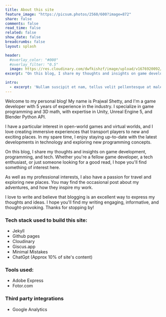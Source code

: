 ```yaml
---
title: About this site
feature_image: "https://picsum.photos/2560/600?image=872"
share: false
comments: false
read_time: false
related: false
show_date: false
breadcrumbs: false
layout: splash

header:
  #overlay_color: "#000"
  #overlay_filter: "0.5"
  image: https://res.cloudinary.com/dwfkishzf/image/upload/v1676920092/Prajwal%20Profile%20Images/IMG_7170_w1vxha.jpg
excerpt: "On this blog, I share my thoughts and insights on game development, programming, and tech. Whether you're a fellow game developer, a tech enthusiast, or just someone looking for a good read, I hope you'll find something of interest here."

intro: 
  - excerpt: 'Nullam suscipit et nam, tellus velit pellentesque at malesuada, enim eaque. Quis nulla, netus tempor in diam gravida tincidunt, *proin faucibus* voluptate felis id sollicitudin. Centered with `type="center"`'
---
```


Welcome to my personal blog! My name is Prajwal Shetty, and I'm a game developer with 5 years of experience in the industry. I specialize in game programming and 3D math, with expertise in Unity, Unreal Engine 5, and Blender Python API.

I have a particular interest in open-world games and virtual worlds, and I love creating immersive experiences that transport players to new and exciting places. In my spare time, I enjoy staying up-to-date with the latest developments in technology and exploring new programming concepts.

On this blog, I share my thoughts and insights on game development, programming, and tech. Whether you're a fellow game developer, a tech enthusiast, or just someone looking for a good read, I hope you'll find something of interest here.

As well as my professional interests, I also have a passion for travel and exploring new places. You may find the occasional post about my adventures, and how they inspire my work.

I love to write and believe that blogging is an excellent way to express my thoughts and ideas. I hope you'll find my writing engaging, informative, and thought-provoking. Thanks for stopping by!

### Tech stack used to build this site:

* Jekyll
* Github pages
* Cloudinary
* Giscus.app
* Minimal Mistakes
* ChatGpt (Approx 10% of site's content)

### Tools used:

* Adobe Express
* Fotor.com
  
### Third party integrations

* Google Analytics
